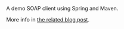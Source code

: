 
A demo SOAP client using Spring and Maven.

More info in [the related blog post](http://www.rolandfg.net/2014/02/21/rapid-SOAP-client-spring--maven/).